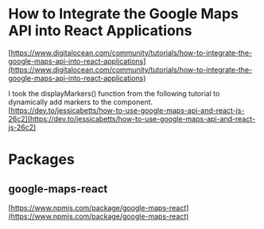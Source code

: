 # How to Integrate the Google Maps API into React Applications
[https://www.digitalocean.com/community/tutorials/how-to-integrate-the-google-maps-api-into-react-applications](https://www.digitalocean.com/community/tutorials/how-to-integrate-the-google-maps-api-into-react-applications)

I took the displayMarkers() function from the following tutorial to dynamically add
markers to the component.
[https://dev.to/jessicabetts/how-to-use-google-maps-api-and-react-js-26c2](https://dev.to/jessicabetts/how-to-use-google-maps-api-and-react-js-26c2)

# Packages

## google-maps-react
[https://www.npmjs.com/package/google-maps-react](https://www.npmjs.com/package/google-maps-react)